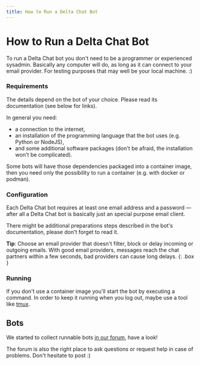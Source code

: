 ```yaml
---
title: How to Run a Delta Chat Bot
---
```


# How to Run a Delta Chat Bot

To run a Delta Chat bot you don't need to be a programmer or experienced sysadmin.
Basically any computer will do, as long as it can connect to your email provider.
For testing purposes that may well be your local machine. :)


### Requirements
The details depend on the bot of your choice.
Please read its documentation (see below for links).

In general you need:
* a connection to the internet,
* an installation of the programming language that the bot uses (e.g. Python or NodeJS),
* and some additional software packages (don't be afraid, the installation won't be complicated).

Some bots will have those dependencies packaged into a container image, then you need only the possibility to run a container (e.g. with docker or podman).

### Configuration
Each Delta Chat bot requires at least one email address and a password — after all a Delta Chat bot is basically just an special purpose email client.

There might be additional preparations steps described in the bot's documentation, please don't forget to read it.

**Tip**: Choose an email provider that doesn't filter, block or delay incoming or outgoing emails. With good email providers, messages reach the chat partners within a few seconds, bad providers can cause long delays.
{: .box }

### Running
If you don't use a container image you'll start the bot by executing a command. In order to keep it running when you log out, maybe use a tool like [tmux](https://github.com/tmux/tmux/).

## Bots

We started to collect runnable bots [in our forum](https://support.delta.chat/c/bots), have a look!

The forum is also the right place to ask questions or request help in case of problems. Don't hesitate to post :)


